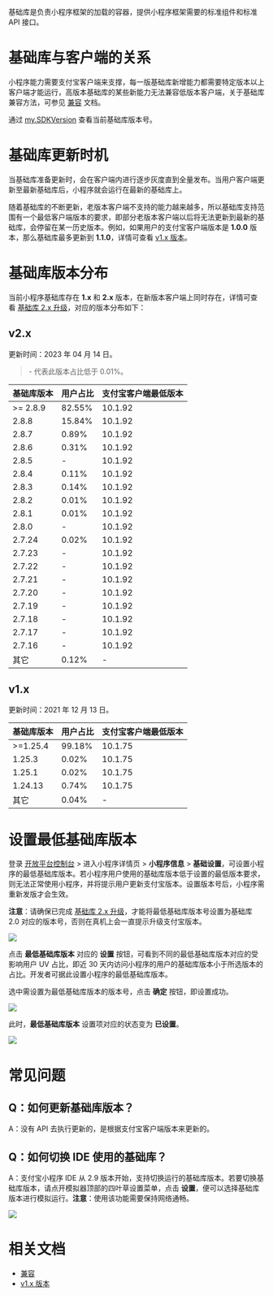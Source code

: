 基础库是负责小程序框架的加载的容器，提供小程序框架需要的标准组件和标准 API 接口。

# 基础库与客户端的关系

小程序能力需要支付宝客户端来支撑，每一版基础库新增能力都需要特定版本以上客户端才能运行，高版本基础库的某些新能力无法兼容低版本客户端，关于基础库兼容方法，可参见 [兼容](https://opendocs.alipay.com/mini/framework/compatibility) 文档。

通过 [my.SDKVersion](https://opendocs.alipay.com/mini/api/sdk-version) 查看当前基础库版本号。

# 基础库更新时机

当基础库准备更新时，会在客户端内进行逐步灰度直到全量发布。当用户客户端更新至最新基础库后，小程序就会运行在最新的基础库上。

随着基础库的不断更新，老版本客户端不支持的能力越来越多，所以基础库支持范围有一个最低客户端版本的要求，即部分老版本客户端以后将无法更新到最新的基础库，会停留在某一历史版本。例如，如果用户的支付宝客户端版本是 **1.0.0** 版本，那么基础库最多更新到 **1.1.0**，详情可查看 [v1.x 版本](https://opendocs.alipay.com/mini/ide/framework-changelog)。

# 基础库版本分布

当前小程序基础库存在 **1.x** 和 **2.x** 版本，在新版本客户端上同时存在，详情可查看 [基础库 2.x 升级](https://opendocs.alipay.com/mini/framework/lib-upgrade-v2)，对应的版本分布如下：

## v2.x
更新时间：2023 年 04 月 14 日。

> \- 代表此版本占比低于 0.01%。

| **基础库版本** | **用户占比** | **支付宝客户端最低版本** |
| --- | --- | --- |
| >= 2.8.9 | 82.55% | 10.1.92 |
| 2.8.8 | 15.84% | 10.1.92 |
| 2.8.7 | 0.89% | 10.1.92 |
| 2.8.6 | 0.31% | 10.1.92 |
| 2.8.5 | -     | 10.1.92 |
| 2.8.4 | 0.11% | 10.1.92 |
| 2.8.3 | 0.14% | 10.1.92 |
| 2.8.2 | 0.01% | 10.1.92 |
| 2.8.1 | 0.01% | 10.1.92 |
| 2.8.0 | - | 10.1.92 |
| 2.7.24 | 0.02% | 10.1.92 |
| 2.7.23 | - | 10.1.92 |
| 2.7.22 | - | 10.1.92 |
| 2.7.21 | - | 10.1.92 |
| 2.7.20 | - | 10.1.92 |
| 2.7.19 | - | 10.1.92 |
| 2.7.18 | - | 10.1.92 |
| 2.7.17 | - | 10.1.92 |
| 2.7.16 | - | 10.1.92 |
| 其它 | 0.12% | - |
## v1.x

更新时间：2021 年 12 月 13 日。

| **基础库版本** | **用户占比** | **支付宝客户端最低版本** |
| -------------- | ------------ | ------------------------ |
| >=1.25.4       | 99.18%       | 10.1.75                  |
| 1.25.3         | 0.02%        | 10.1.75                  |
| 1.25.1         | 0.02%        | 10.1.75                  |
| 1.24.13        | 0.74%        | 10.1.75                  |
| 其它           | 0.04%        | -                        |

# 设置最低基础库版本

登录 [开放平台控制台](https://open.alipay.com/dev/workspace) > 进入小程序详情页 > **小程序信息** > **基础设置**，可设置小程序的最低基础库版本。若小程序用户使用的基础库版本低于设置的最低版本要求，则无法正常使用小程序，并将提示用户更新支付宝版本。设置版本号后，小程序需重新发版才会生效。

**注意**：请确保已完成 [基础库 2.x 升级](https://opendocs.alipay.com/mini/framework/lib-upgrade-v2)，才能将最低基础库版本号设置为基础库 2.0 对应的版本号，否则在真机上会一直提示升级支付宝版本。

![](https://cdn.nlark.com/yuque/0/2022/png/179989/1661332691436-c5e1cad9-a781-428e-8e9e-48165032b02e.png)

点击 **最低基础库版本** 对应的 **设置** 按钮，可看到不同的最低基础库版本对应的受影响用户 UV 占比，即近 30 天内访问小程序的用户的基础库版本小于所选版本的占比。开发者可据此设置小程序的最低基础库版本。

选中需设置为最低基础库版本的版本号，点击 **确定** 按钮，即设置成功。

![](https://cdn.nlark.com/yuque/0/2022/png/179989/1667815039629-d9981ffc-4d62-43d5-87af-4915fa372195.png)

此时，**最低基础库版本** 设置项对应的状态变为 **已设置**。

![](https://cdn.nlark.com/yuque/0/2022/png/179989/1661332873573-2ca50a1d-af98-477f-8fae-bc5f2e1ac5fa.png)

# 常见问题

## Q：如何更新基础库版本？

A：没有 API 去执行更新的，是根据支付宝客户端版本来更新的。

## Q：如何切换 IDE 使用的基础库？

A：支付宝小程序 IDE 从 2.9 版本开始，支持切换运行的基础库版本。若要切换基础库版本，请点开模拟器顶部的四叶草设置菜单，点击 **设置**，便可以选择基础库版本进行模拟运行。**注意**：使用该功能需要保持网络通畅。

![](https://gw.alipayobjects.com/mdn/rms_aba389/afts/img/A*t39tQp7Xx74AAAAAAAAAAAAAARQnAQ)

# 相关文档

- [兼容](https://opendocs.alipay.com/mini/framework/compatibility)
- [v1.x 版本](https://opendocs.alipay.com/mini/ide/framework-changelog)
